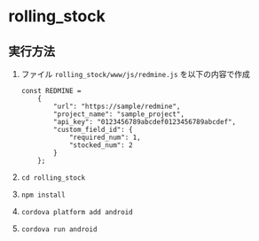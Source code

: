 # rolling_stock
## 実行方法
1. ファイル `rolling_stock/www/js/redmine.js` を以下の内容で作成

    ```
    const REDMINE = 
        {
            "url": "https://sample/redmine",
            "project_name": "sample_project",
            "api_key": "0123456789abcdef0123456789abcdef",
            "custom_field_id": {
                "required_num": 1,
                "stocked_num": 2
            }
        };
    ```
2. `cd rolling_stock`
3. `npm install`
4. `cordova platform add android`
4. `cordova run android`
